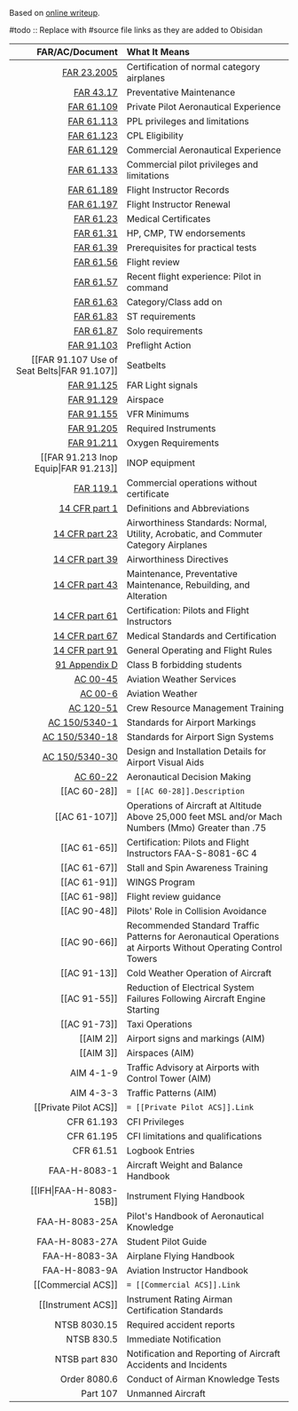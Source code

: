Based on [online writeup]( https://www.reddit.com/r/flying/comments/tgn67t/ive_been_asked_about_this_a_couple_times_so_here/).

#todo :: Replace with #source file links as they are added to Obisidan

|                                                                                                     FAR/AC/Document | What It Means                                                                                                  |
| -------------------------------------------------------------------------------------------------------------------:|:-------------------------------------------------------------------------------------------------------------- |
|                                                [FAR 23.2005](https://www.ecfr.gov/current/title-14/section-23.2005) | Certification of normal category airplanes                                                                     |
|                                                    [FAR 43.17](https://www.ecfr.gov/current/title-14/section-43.17) | Preventative Maintenance                                                                                       |
|                                                  [FAR 61.109](https://www.ecfr.gov/current/title-14/section-61.109) | Private Pilot Aeronautical Experience                                                                          |
|                                                  [FAR 61.113](https://www.ecfr.gov/current/title-14/section-61.113) | PPL privileges and limitations                                                                                 |
|                                                  [FAR 61.123](https://www.ecfr.gov/current/title-14/section-61.123) | CPL Eligibility                                                                                                |
|                                                  [FAR 61.129](https://www.ecfr.gov/current/title-14/section-61.129) | Commercial Aeronautical Experience                                                                             |
|                                                  [FAR 61.133](https://www.ecfr.gov/current/title-14/section-61.133) | Commercial pilot privileges and limitations                                                                    |
|                                                  [FAR 61.189](https://www.ecfr.gov/current/title-14/section-61.189) | Flight Instructor Records                                                                                      |
|                                                  [FAR 61.197](https://www.ecfr.gov/current/title-14/section-61.197) | Flight Instructor Renewal                                                                                      |
|                                                    [FAR 61.23](https://www.ecfr.gov/current/title-14/section-61.23) | Medical Certificates                                                                                           |
|                                                    [FAR 61.31](https://www.ecfr.gov/current/title-14/section-61.31) | HP, CMP, TW endorsements                                                                                       |
|                                                    [FAR 61.39](https://www.ecfr.gov/current/title-14/section-61.39) | Prerequisites for practical tests                                                                              |
|                                                    [FAR 61.56](https://www.ecfr.gov/current/title-14/section-61.56) | Flight review                                                                                                  |
|                                                    [FAR 61.57](https://www.ecfr.gov/current/title-14/section-61.57) | Recent flight experience: Pilot in command                                                                     |
|                                                    [FAR 61.63](https://www.ecfr.gov/current/title-14/section-61.63) | Category/Class add on                                                                                          |
|                                                    [FAR 61.83](https://www.ecfr.gov/current/title-14/section-61.83) | ST requirements                                                                                                |
|                                                    [FAR 61.87](https://www.ecfr.gov/current/title-14/section-61.87) | Solo requirements                                                                                              |
|                                                  [FAR 91.103](https://www.ecfr.gov/current/title-14/section-91.103) | Preflight Action                                                                                               |
|                                                                        [[FAR 91.107 Use of Seat Belts\|FAR 91.107]] | Seatbelts                                                                                                      |
|                                                  [FAR 91.125](https://www.ecfr.gov/current/title-14/section-91.125) | FAR Light signals                                                                                              |
|                                                  [FAR 91.129](https://www.ecfr.gov/current/title-14/section-91.129) | Airspace                                                                                                       |
|                                                  [FAR 91.155](https://www.ecfr.gov/current/title-14/section-91.155) | VFR Minimums                                                                                                   |
|                                                  [FAR 91.205](https://www.ecfr.gov/current/title-14/section-91.205) | Required Instruments                                                                                           |
|                                                  [FAR 91.211](https://www.ecfr.gov/current/title-14/section-91.211) | Oxygen Requirements                                                                                            |
|                                                                               [[FAR 91.213 Inop Equip\|FAR 91.213]] | INOP equipment                                                                                                 |
|                                                    [FAR 119.1](https://www.ecfr.gov/current/title-14/section-119.1) | Commercial operations without certificate                                                                      |
|                                                       [14 CFR part 1](https://www.ecfr.gov/current/title-14/part-1) | Definitions and Abbreviations                                                                                  |
|                                                     [14 CFR part 23](https://www.ecfr.gov/current/title-14/part-23) | Airworthiness Standards: Normal, Utility, Acrobatic, and Commuter Category Airplanes                           |
|                                                     [14 CFR part 39](https://www.ecfr.gov/current/title-14/part-39) | Airworthiness Directives                                                                                       |
|                                                     [14 CFR part 43](https://www.ecfr.gov/current/title-14/part-43) | Maintenance, Preventative Maintenance, Rebuilding, and Alteration                                              |
|                                                     [14 CFR part 61](https://www.ecfr.gov/current/title-14/part-61) | Certification: Pilots and Flight Instructors                                                                   |
|                                                     [14 CFR part 67](https://www.ecfr.gov/current/title-14/part-67) | Medical Standards and Certification                                                                            |
|                                                     [14 CFR part 91](https://www.ecfr.gov/current/title-14/part-91) | General Operating and Flight Rules                                                                             |
|               [91 Appendix D](https://www.ecfr.gov/current/title-14/part-91/appendix-Appendix%20D%20to%20Part%2091) | Class B forbidding students                                                                                    |
|                         [AC 00-45](https://www.faa.gov/documentLibrary/media/Advisory_Circular/AC_00-45H_CHG_2.pdf) | Aviation Weather Services                                                                                      |
|                                 [AC 00-6](https://www.faa.gov/documentLibrary/media/Advisory_Circular/AC_00-6B.pdf) | Aviation Weather                                                                                               |
|                             [AC 120-51](https://www.faa.gov/documentLibrary/media/Advisory_Circular/AC_120-51E.pdf) | Crew Resource Management Training                                                                              |
| [AC 150/5340-1](https://www.faa.gov/documentLibrary/media/Advisory_Circular/150-5340-1M-Chg-1-Airport-Markings.pdf) | Standards for Airport Markings                                                                                 |
|  [AC 150/5340-18](https://www.faa.gov/documentLibrary/media/Advisory_Circular/150-5340-18G-Chg-1-Airport-Signs.pdf) | Standards for Airport Sign Systems                                                                             |
|                      [AC 150/5340-30](https://www.faa.gov/documentLibrary/media/Advisory_Circular/150-5340-30J.pdf) | Design and Installation Details for Airport Visual Aids                                                        |
|                                [AC 60-22](https://www.faa.gov/documentLibrary/media/Advisory_Circular/AC_60-22.pdf) | Aeronautical Decision Making                                                                                   |
|                                                                                                        [[AC 60-28]] | `= [[AC 60-28]].Description`                                                                                   |
|                                                                                                       [[AC 61-107]] | Operations of Aircraft at Altitude Above 25,000 feet MSL and/or Mach Numbers (Mmo) Greater than .75            |
|                                                                                                        [[AC 61-65]] | Certification: Pilots and Flight Instructors FAA-S-8081-6C 4                                                   |
|                                                                                                        [[AC 61-67]] | Stall and Spin Awareness Training                                                                              |
|                                                                                                        [[AC 61-91]] | WINGS Program                                                                                                  |
|                                                                                                        [[AC 61-98]] | Flight review guidance                                                                                         |
|                                                                                                        [[AC 90-48]] | Pilots' Role in Collision Avoidance                                                                            |
|                                                                                                        [[AC 90-66]] | Recommended Standard Traffic Patterns for Aeronautical Operations at Airports Without Operating Control Towers |
|                                                                                                            [[AC 91-13]] | Cold Weather Operation of Aircraft                                                                             |
|                                                                                                            [[AC 91-55]] | Reduction of Electrical System Failures Following Aircraft Engine Starting                                     |
|                                                                                                            [[AC 91-73]] | Taxi Operations                                                                                                |
|                                                                                                               [[AIM 2]] | Airport signs and markings (AIM)                                                                               |
|                                                                                                               [[AIM 3]] | Airspaces (AIM)                                                                                                |
|                                                                                                           AIM 4-1-9 | Traffic Advisory at Airports with Control Tower (AIM)                                                          |
|                                                                                                           AIM 4-3-3 | Traffic Patterns (AIM)                                                                                         |
|                                                                                               [[Private Pilot ACS]] | `= [[Private Pilot ACS]].Link`                                                                                 |
|                                                                                                          CFR 61.193 | CFI Privileges                                                                                                 |
|                                                                                                          CFR 61.195 | CFI limitations and qualifications                                                                             |
|                                                                                                           CFR 61.51 | Logbook Entries                                                                                                |
|                                                                                                        FAA-H-8083-1 | Aircraft Weight and Balance Handbook                                                                           |
|                                                                                             [[IFH\|FAA-H-8083-15B]] | Instrument Flying Handbook                                                                                     |
|                                                                                                      FAA-H-8083-25A | Pilot's Handbook of Aeronautical Knowledge                                                                     |
|                                                                                                      FAA-H-8083-27A | Student Pilot Guide                                                                                            |
|                                                                                                       FAA-H-8083-3A | Airplane Flying Handbook                                                                                       |
|                                                                                                       FAA-H-8083-9A | Aviation Instructor Handbook                                                                                   |
|                                                                                                  [[Commercial ACS]] | `= [[Commercial ACS]].Link`                                                                                    |
|                                                                                                  [[Instrument ACS]] | Instrument Rating Airman Certification Standards                                                               |
|                                                                                                        NTSB 8030.15 | Required accident reports                                                                                      |
|                                                                                                          NTSB 830.5 | Immediate Notification                                                                                         |
|                                                                                                       NTSB part 830 | Notification and Reporting of Aircraft Accidents and Incidents                                                 |
|                                                                                                        Order 8080.6 | Conduct of Airman Knowledge Tests                                                                              |
|                                                                                                            Part 107 | Unmanned Aircraft                                                                                              |